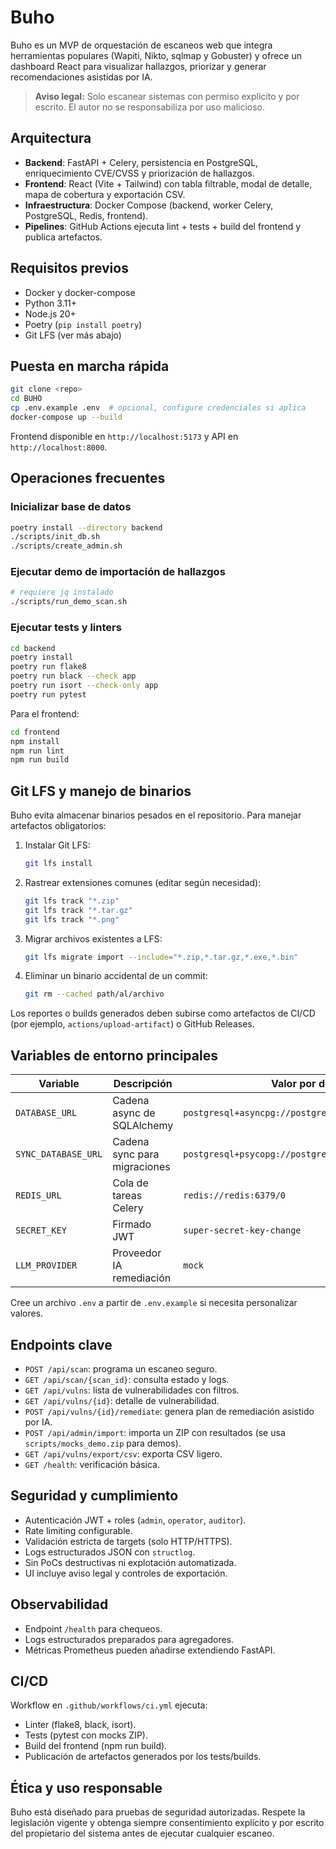 # Buho

Buho es un MVP de orquestación de escaneos web que integra herramientas populares (Wapiti, Nikto, sqlmap y Gobuster) y ofrece un dashboard React para visualizar hallazgos, priorizar y generar recomendaciones asistidas por IA.

> **Aviso legal:** Solo escanear sistemas con permiso explícito y por escrito. El autor no se responsabiliza por uso malicioso.

## Arquitectura

- **Backend**: FastAPI + Celery, persistencia en PostgreSQL, enriquecimiento CVE/CVSS y priorización de hallazgos.
- **Frontend**: React (Vite + Tailwind) con tabla filtrable, modal de detalle, mapa de cobertura y exportación CSV.
- **Infraestructura**: Docker Compose (backend, worker Celery, PostgreSQL, Redis, frontend).
- **Pipelines**: GitHub Actions ejecuta lint + tests + build del frontend y publica artefactos.

## Requisitos previos

- Docker y docker-compose
- Python 3.11+
- Node.js 20+
- Poetry (`pip install poetry`)
- Git LFS (ver más abajo)

## Puesta en marcha rápida

```bash
git clone <repo>
cd BUHO
cp .env.example .env  # opcional, configure credenciales si aplica
docker-compose up --build
```

Frontend disponible en `http://localhost:5173` y API en `http://localhost:8000`.

## Operaciones frecuentes

### Inicializar base de datos

```bash
poetry install --directory backend
./scripts/init_db.sh
./scripts/create_admin.sh
```

### Ejecutar demo de importación de hallazgos

```bash
# requiere jq instalado
./scripts/run_demo_scan.sh
```

### Ejecutar tests y linters

```bash
cd backend
poetry install
poetry run flake8
poetry run black --check app
poetry run isort --check-only app
poetry run pytest
```

Para el frontend:

```bash
cd frontend
npm install
npm run lint
npm run build
```

## Git LFS y manejo de binarios

Buho evita almacenar binarios pesados en el repositorio. Para manejar artefactos obligatorios:

1. Instalar Git LFS:
   ```bash
   git lfs install
   ```
2. Rastrear extensiones comunes (editar según necesidad):
   ```bash
   git lfs track "*.zip"
   git lfs track "*.tar.gz"
   git lfs track "*.png"
   ```
3. Migrar archivos existentes a LFS:
   ```bash
   git lfs migrate import --include="*.zip,*.tar.gz,*.exe,*.bin"
   ```
4. Eliminar un binario accidental de un commit:
   ```bash
   git rm --cached path/al/archivo
   ```

Los reportes o builds generados deben subirse como artefactos de CI/CD (por ejemplo, `actions/upload-artifact`) o GitHub Releases.

## Variables de entorno principales

| Variable | Descripción | Valor por defecto |
| --- | --- | --- |
| `DATABASE_URL` | Cadena async de SQLAlchemy | `postgresql+asyncpg://postgres:postgres@db:5432/buho` |
| `SYNC_DATABASE_URL` | Cadena sync para migraciones | `postgresql+psycopg://postgres:postgres@db:5432/buho` |
| `REDIS_URL` | Cola de tareas Celery | `redis://redis:6379/0` |
| `SECRET_KEY` | Firmado JWT | `super-secret-key-change` |
| `LLM_PROVIDER` | Proveedor IA remediación | `mock` |

Cree un archivo `.env` a partir de `.env.example` si necesita personalizar valores.

## Endpoints clave

- `POST /api/scan`: programa un escaneo seguro.
- `GET /api/scan/{scan_id}`: consulta estado y logs.
- `GET /api/vulns`: lista de vulnerabilidades con filtros.
- `GET /api/vulns/{id}`: detalle de vulnerabilidad.
- `POST /api/vulns/{id}/remediate`: genera plan de remediación asistido por IA.
- `POST /api/admin/import`: importa un ZIP con resultados (se usa `scripts/mocks_demo.zip` para demos).
- `GET /api/vulns/export/csv`: exporta CSV ligero.
- `GET /health`: verificación básica.

## Seguridad y cumplimiento

- Autenticación JWT + roles (`admin`, `operator`, `auditor`).
- Rate limiting configurable.
- Validación estricta de targets (solo HTTP/HTTPS).
- Logs estructurados JSON con `structlog`.
- Sin PoCs destructivas ni explotación automatizada.
- UI incluye aviso legal y controles de exportación.

## Observabilidad

- Endpoint `/health` para chequeos.
- Logs estructurados preparados para agregadores.
- Métricas Prometheus pueden añadirse extendiendo FastAPI.

## CI/CD

Workflow en `.github/workflows/ci.yml` ejecuta:
- Linter (flake8, black, isort).
- Tests (pytest con mocks ZIP).
- Build del frontend (npm run build).
- Publicación de artefactos generados por los tests/builds.

## Ética y uso responsable

Buho está diseñado para pruebas de seguridad autorizadas. Respete la legislación vigente y obtenga siempre consentimiento explícito y por escrito del propietario del sistema antes de ejecutar cualquier escaneo.
